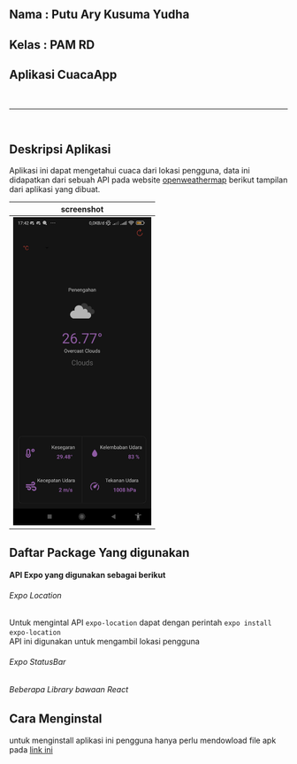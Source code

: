 ## Nama  : Putu Ary Kusuma Yudha
## Kelas : PAM RD
## Aplikasi CuacaApp

<br>
<hr>
<br>

## Deskripsi Aplikasi
Aplikasi ini dapat mengetahui cuaca dari lokasi pengguna, data ini didapatkan dari sebuah API pada website <a href="https://openweathermap.org/">openweathermap</a>
berikut tampilan dari aplikasi yang dibuat.

| screenshot    |
|------------|
| <img src="https://github.com/putuary/Tugas4_PAM/blob/main/Screenshoot/Screenshot_2022-04-19-17-42-43-841_com.ary.CuacaApp.jpg" width="250">

## Daftar Package Yang digunakan
#### API Expo yang digunakan sebagai berikut
###### Expo Location
Untuk mengintal API `expo-location` dapat dengan perintah `expo install expo-location` <br>
API ini digunakan untuk mengambil lokasi pengguna
###### Expo StatusBar
###### Beberapa Library bawaan React

## Cara Menginstal
untuk menginstall aplikasi ini pengguna hanya perlu mendowload file apk pada <a href="https://github.com/putuary/Tugas4_PAM/tree/main/File%20APK">link ini</a>


